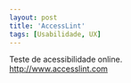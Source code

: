 ```yaml
---
layout: post
title: 'AccessLint'
tags: [Usabilidade, UX]
---
```


Teste de acessibilidade online.<br>
<http://www.accesslint.com>
